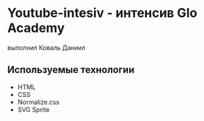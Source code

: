# Youtube-intesiv - интенсив Glo Academy
выполнил Коваль Даниил

## Используемые технологии
- HTML
- CSS
- Normalize.css
- SVG Sprite
